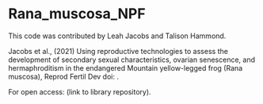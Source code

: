 # Rana_muscosa_NPF
 
This code was contributed by Leah Jacobs and Talison Hammond.

Jacobs et al., (2021) Using reproductive technologies to assess the development of secondary sexual characteristics, ovarian senescence, and hermaphroditism in the endangered Mountain yellow-legged frog (Rana muscosa), Reprod Fertil Dev  doi:   .

For open access: (link to library repository).
